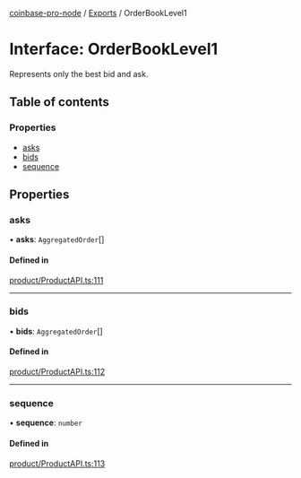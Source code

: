 [coinbase-pro-node](../README.md) / [Exports](../modules.md) / OrderBookLevel1

# Interface: OrderBookLevel1

Represents only the best bid and ask.

## Table of contents

### Properties

- [asks](OrderBookLevel1.md#asks)
- [bids](OrderBookLevel1.md#bids)
- [sequence](OrderBookLevel1.md#sequence)

## Properties

### asks

• **asks**: `AggregatedOrder`[]

#### Defined in

[product/ProductAPI.ts:111](https://github.com/bennycode/coinbase-pro-node/blob/01e6d53/src/product/ProductAPI.ts#L111)

---

### bids

• **bids**: `AggregatedOrder`[]

#### Defined in

[product/ProductAPI.ts:112](https://github.com/bennycode/coinbase-pro-node/blob/01e6d53/src/product/ProductAPI.ts#L112)

---

### sequence

• **sequence**: `number`

#### Defined in

[product/ProductAPI.ts:113](https://github.com/bennycode/coinbase-pro-node/blob/01e6d53/src/product/ProductAPI.ts#L113)
